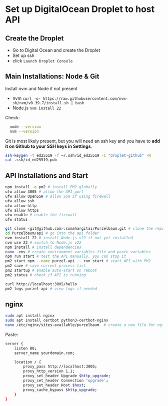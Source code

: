# Set up DigitalOcean Droplet to host API

## Create the Droplet

- Go to Digital Ocean and create the Droplet
- Set up ssh
- click `Launch Droplet Console`

## Main Installations: Node & Git

Install nvm and Node if not present

- nvm `curl -o- https://raw.githubusercontent.com/nvm-sh/nvm/v0.39.7/install.sh | bash`
- Node.js `nvm install 22`

Check:

```bash
  node --version
  nvm --version
```

Git is most likely present, but you will need an ssh key and you have to __add it on Github to your SSH keys in Settings__.

```bash
ssh-keygen -t ed25519 -f ~/.ssh/id_ed25519 -C "droplet-github" -N
cat .ssh/id_ed25519.pub 
```

## API Installations and Start

```bash
npm install -g pm2 # install PM2 globally
ufw allow 3005 # allow the API port
ufw allow OpenSSH # allow SSH if using firewall
ufw allow ssh
ufw allow http
ufw allow https
ufw enable # enable the firewall
ufw status 

git clone <git@github.com>:somahargitai/Purzelbaum.git # clone the repo
cd Purzelbaum/api # go into the api folder
nvm install 22 # install Node.js v22 if not yet installed
nvm use 22 # switch to Node.js v22
npm install # install dependencies
nano .env # create environment variables file and paste variables
npm run start # test the API manually, you can stop it
pm2 start npm --name purzel-api -- run start # start API with PM2
pm2 save # save current process list
pm2 startup # enable auto-start on reboot
pm2 status # check if API is running

curl http://localhost:3005/hello
pm2 logs purzel-api # view logs if needed
```

## nginx

```bash
sudo apt install nginx
sudo apt install certbot python3-certbot-nginx
nano /etc/nginx/sites-available/purzelbaum  # create a new file for nginx settings
```

Paste:

```bash
server {
    listen 80;
    server_name yourdomain.com;

    location / {
        proxy_pass http://localhost:3005;
        proxy_http_version 1.1;
        proxy_set_header Upgrade $http_upgrade;
        proxy_set_header Connection 'upgrade';
        proxy_set_header Host $host;
        proxy_cache_bypass $http_upgrade;
    }
}
```
